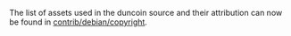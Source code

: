 The list of assets used in the duncoin source and their attribution can now be found in [contrib/debian/copyright](../contrib/debian/copyright).
